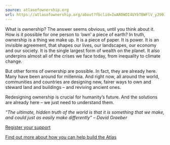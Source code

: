 ```yaml
---
source: atlasofownership.org
url: https://atlasofownership.org/about?fbclid=IwAR0WDI4UYbTBWFlV_y2901Xeb-kSqmx1VX-k9R4cYKfbkozx9aIAWPLxZyA
---
```


What is ownership? The answer seems obvious, until you think about it. How is it possible for one person to ‘own’ a piece of earth? In truth, ownership is a thing we make up. It is a piece of paper. It is power. It is an invisible agreement, that shapes our lives, our landscapes, our economy and our society. It is the single largest form of wealth on the planet. It also underpins almost all of the crises we face today, from inequality to climate change.

But other forms of ownership are possible. In fact, they are already here. Many have been around for millennia. And right now, all around the world, communities and countries are designing new, fairer ways to own and steward land and buildings – and reviving ancient ones.

Redesigning ownership is crucial for humanity’s future. And the solutions are already here – we just need to understand them.

_“The ultimate, hidden truth of the world is that it is something that we make, and could just as easily make differently” – David Graeber_

[Register your support](https://form.typeform.com/to/j262YI8p)

[Find out more about how you can help build the Atlas](https://about.atlasofownership.org/)
